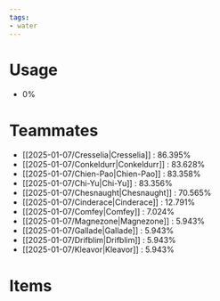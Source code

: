 ```yaml
---
tags:
- water
---
```

# Usage
- 0%
# Teammates
- [[2025-01-07/Cresselia|Cresselia]] : 86.395%
- [[2025-01-07/Conkeldurr|Conkeldurr]] : 83.628%
- [[2025-01-07/Chien-Pao|Chien-Pao]] : 83.358%
- [[2025-01-07/Chi-Yu|Chi-Yu]] : 83.356%
- [[2025-01-07/Chesnaught|Chesnaught]] : 70.565%
- [[2025-01-07/Cinderace|Cinderace]] : 12.791%
- [[2025-01-07/Comfey|Comfey]] : 7.024%
- [[2025-01-07/Magnezone|Magnezone]] : 5.943%
- [[2025-01-07/Gallade|Gallade]] : 5.943%
- [[2025-01-07/Drifblim|Drifblim]] : 5.943%
- [[2025-01-07/Kleavor|Kleavor]] : 5.943%
# Items